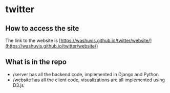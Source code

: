# twitter

## How to access the site

The link to the website is [https://washuvis.github.io/twitter/website/](https://washuvis.github.io/twitter/website/)



## What is in the repo

 * /server has all the backend code, implemented in Django and Python
 * /website has all the client code, visualizations are all implemented using D3.js